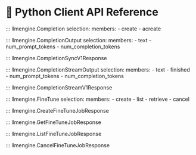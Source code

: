 # 🐍 Python Client API Reference

::: llmengine.Completion
    selection:
        members:
            - create
            - acreate

::: llmengine.CompletionOutput
    selection:
        members:
            - text
            - num_prompt_tokens
            - num_completion_tokens

::: llmengine.CompletionSyncV1Response

::: llmengine.CompletionStreamOutput
    selection:
        members:
            - text
            - finished
            - num_prompt_tokens
            - num_completion_tokens


::: llmengine.CompletionStreamV1Response

::: llmengine.FineTune
    selection:
        members:
            - create
            - list
            - retrieve
            - cancel

::: llmengine.CreateFineTuneJobResponse

::: llmengine.GetFineTuneJobResponse

::: llmengine.ListFineTuneJobResponse

::: llmengine.CancelFineTuneJobResponse
